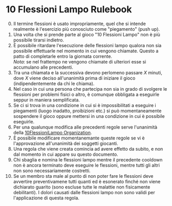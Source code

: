# 10 Flessioni Lampo Rulebook

0. Il termine flessioni è usato impropriamente, quel che si intende realmente è l'esercizio più conosciuto come "piegamento" (push up).
1. Una volta che si prende parte al gioco "10 Flessioni Lampo" non è più possibile tirarsi indietro.
2. È possibile ritardare l'esecuzione delle flessioni lampo qualora non sia possibile effettuarle nel momento in cui vengono chiamate. Questo a patto di completarle entro la giornata corrente.  
_Nota_: se nel frattempo ne vengono chiamate di ulteriori esse si accumulano alle precedenti.
3. Tra una chiamata e la successiva devono perlomeno passare _X_ minuti, dove _X_ viene deciso all'unanimità prima di iniziare il gioco (indipendentemente da chi le chiama).
4. Nel caso in cui una persona che partecipa non sia in grado di svolgere le flessioni per problemi fisici o altro, è comunque obbligata a eseguirle seppur in maniera semplificata.
5. Se ci si trova in una condizione in cui si è impossibilitati a eseguire i piegamenti (luogo inadatto, proibizioni etc.) si può momentaneamente sospendere il gioco oppure mettersi in una condizione in cui è possibile eseguirle.
6. Per una qualunque modifica alle precedenti regole serve l'unanimità della [10FlessioniLampo Organization](https://github.com/10FlessioniLampo).
7. È possibile modificare momentanemante queste regole se vi è l'approvazione all'unanimità dei soggetti giocanti.
8. Una regola che viene creata comincia ad avere effetto da subito, e non dal momento in cui appare su questo documento.
9. Chi sbaglia e nomina le flessioni lampo mentre il precedente cooldown non è ancora terminato deve eseguire le flessioni, mentre tutti gli altri non sono necessariamente costretti.
10. Se un membro sta male al punto di non poter fare le flessioni deve avvertire preventivamene tutti quanti ed è esonerato finché non viene dichiarato guarito (sono escluse tutte le malattie non fisicamente debilitanti). I dolori causati dalle flessioni lampo non sono validi per l'applicazione di questa regola.
